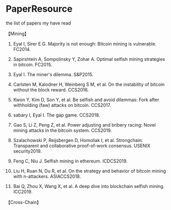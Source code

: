 # PaperResource
the list of papers my have read

【Mining】

1.   Eyal I, Sirer E G. Majority is not enough: Bitcoin mining is vulnerable. FC2014.
2.   Sapirshtein A, Sompolinsky Y, Zohar A. Optimal selfish mining strategies in bitcoin. FC2015.
3.   Eyal I. The miner's dilemma. S&P2015.
4.   Carlsten M, Kalodner H, Weinberg S M, et al. On the instability of bitcoin without the block reward. CCS2016.
5.   Kwon Y, Kim D, Son Y, et al. Be selfish and avoid dilemmas: Fork after withholding (faw) attacks on bitcoin. CCS2017.
6.   sabary I, Eyal I. The gap game. CCS2018.
7.   Gao S, Li Z, Peng Z, et al. Power adjusting and bribery racing: Novel mining attacks in the bitcoin system. CCS2019.
8.   Szalachowski P, Reijsbergen D, Homoliak I, et al. Strongchain: Transparent and collaborative proof-of-work consensus. USENIX security2019.

9.   Feng C, Niu J. Selfish mining in ethereum. ICDCS2019.
10.  Liu H, Ruan N, Du R, et al. On the strategy and behavior of bitcoin mining with n-attackers. ASIACCS2018.
11.  Bai Q, Zhou X, Wang X, et al. A deep dive into blockchain selfish mining. ICC2019.

【Cross-Chain】

